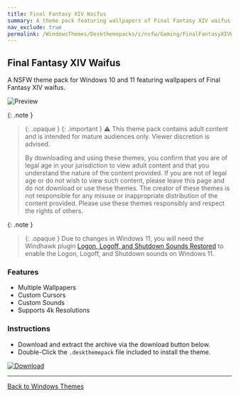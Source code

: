 ```yaml
---
title: Final Fantasy XIV Waifus
summary: A theme pack featuring wallpapers of Final Fantasy XIV waifus
nav_exclude: true
permalink: /WindowsThemes/Deskthemepacks/c/nsfw/Gaming/FinalFantasyXIVWaifus
---
```


## Final Fantasy XIV Waifus

A NSFW theme pack for Windows 10 and 11 featuring wallpapers of Final Fantasy XIV waifus.

![Preview](https://gitlab.com/the-back-room/deskthemepacks/nsfw/final-fantasy-xiv-waifus/-/raw/main/Extras/Preview.bmp)

{: .note }
> {: .opaque }
> {: .important }
> ⚠️ This theme pack contains adult content and is intended for mature audiences only. Viewer discretion is advised.
> 
> By downloading and using these themes, you confirm that you are of legal age in your jurisdiction to view adult content and that you understand the nature of the content provided. If you are not of legal age or do not wish to view such content, please leave this page and do not download or use these themes. The creator of these themes is not responsible for any misuse or inappropriate distribution of the content provided. Please use these themes responsibly and respect the rights of others. 

{: .note }
> {: .opaque }
> Due to changes in Windows 11, you will need the Windhawk plugin [Logon, Logoff, and Shutdown Sounds Restored](https://windhawk.net/mods/logon-logoff-shutdown-sounds) to enable the Logon, Logoff, and Shutdown sounds on Windows 11.

### Features

- Multiple Wallpapers
- Custom Cursors
- Custom Sounds
- Supports 4k Resolutions

### Instructions

- Download and extract the archive via the download button below.
- Double-Click the `.deskthemepack` file included to install the theme.

[![Download](https://img.shields.io/badge/Download-black?style=for-the-badge&logo=gitlab&logoColor=white&logoSize=auto&labelColor=red&color=black&cacheSeconds=3600)](https://gitlab.com/the-back-room/deskthemepacks/nsfw/final-fantasy-xiv-waifus/-/archive/main/final-fantasy-xiv-waifus-main.zip)

---

<a href="/WindowsThemes" class="btn btn--secondary btn--sm">Back to Windows Themes</a>